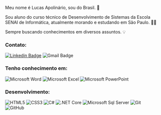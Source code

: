 Meu nome é Lucas Apolinário, sou do Brasil. 🎉

Sou aluno do curso técnico de Desenvolvimento de Sistemas da Escola SENAI de Informática, atualmente morando e estudando em São Paulo. 🤹‍♂️

Sempre buscando conhecimentos em diversos assuntos. 💡

### Contato:

[![Linkedin Badge](https://img.shields.io/badge/-Lucas%20Apolinário-%231572B6?style=flat-square&logo=Linkedin&logoColor=white&link=https://www.linkedin.com/in/luqonhas/)](https://www.linkedin.com/in/luqonhas/)
![Gmail Badge](https://img.shields.io/badge/-apolinariodev@gmail.com-CC2927?style=flat-square&logo=Gmail&logoColor=white)

### Tenho conhecimento em:

![Microsoft Word](https://img.shields.io/badge/Microsoft_Word-2B579A?style=flat-square&logo=microsoft-word&logoColor=white)
![Microsoft Excel](https://img.shields.io/badge/Microsoft_Excel-217346?style=flat-square&logo=microsoft-excel&logoColor=white)
![Microsoft PowerPoint](https://img.shields.io/badge/Microsoft_PowerPoint-B7472A?style=flat-square&logo=microsoft-powerpoint&logoColor=white)

### Desenvolvimento:

![HTML5](https://img.shields.io/badge/-HTML5-%23E44D27?style=flat-square&logo=html5&logoColor=ffffff)
![CSS3](https://img.shields.io/badge/-CSS3-%231572B6?style=flat-square&logo=css3)
![C#](https://img.shields.io/badge/C%23-239120?style=flat-square&logo=c-sharp&logoColor=white)
![.NET Core](https://img.shields.io/badge/.NET-5C2D91?style=flat-square&logo=.net&logoColor=white)
![Microsoft Sql Server](https://img.shields.io/badge/-Sql%20Server-CC2927?style=flat-square&logo=microsoft-sql-server&logoColor=ffffff)
![Git](https://img.shields.io/badge/Git-F05032?style=flat-square&logo=git&logoColor=white)
![GitHub](https://img.shields.io/badge/GitHub-100000?style=flat-square&logo=github&logoColor=white)
